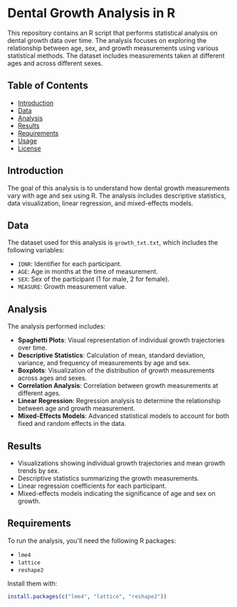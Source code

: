 # Dental Growth Analysis in R

This repository contains an R script that performs statistical analysis on dental growth data over time. The analysis focuses on exploring the relationship between age, sex, and growth measurements using various statistical methods. The dataset includes measurements taken at different ages and across different sexes.

## Table of Contents
- [Introduction](#introduction)
- [Data](#data)
- [Analysis](#analysis)
- [Results](#results)
- [Requirements](#requirements)
- [Usage](#usage)
- [License](#license)

## Introduction
The goal of this analysis is to understand how dental growth measurements vary with age and sex using R. The analysis includes descriptive statistics, data visualization, linear regression, and mixed-effects models.

## Data
The dataset used for this analysis is `growth_txt.txt`, which includes the following variables:
- `IDNR`: Identifier for each participant.
- `AGE`: Age in months at the time of measurement.
- `SEX`: Sex of the participant (1 for male, 2 for female).
- `MEASURE`: Growth measurement value.

## Analysis
The analysis performed includes:
- **Spaghetti Plots**: Visual representation of individual growth trajectories over time.
- **Descriptive Statistics**: Calculation of mean, standard deviation, variance, and frequency of measurements by age and sex.
- **Boxplots**: Visualization of the distribution of growth measurements across ages and sexes.
- **Correlation Analysis**: Correlation between growth measurements at different ages.
- **Linear Regression**: Regression analysis to determine the relationship between age and growth measurement.
- **Mixed-Effects Models**: Advanced statistical models to account for both fixed and random effects in the data.

## Results
- Visualizations showing individual growth trajectories and mean growth trends by sex.
- Descriptive statistics summarizing the growth measurements.
- Linear regression coefficients for each participant.
- Mixed-effects models indicating the significance of age and sex on growth.

## Requirements
To run the analysis, you'll need the following R packages:
- `lme4`
- `lattice`
- `reshape2`

Install them with:
```R
install.packages(c("lme4", "lattice", "reshape2"))
